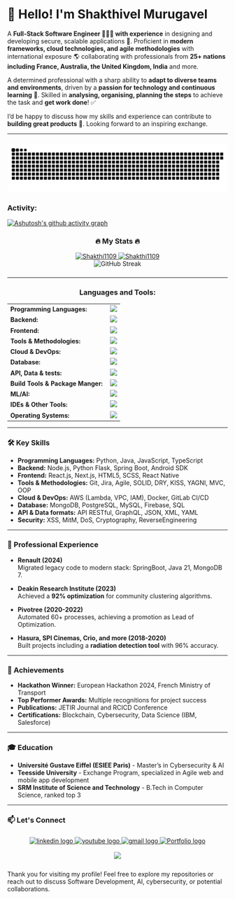# 👋 Hello! I'm Shakthivel Murugavel

A **Full-Stack Software Engineer 👨🏻‍💻 with experience** in designing and developing secure, scalable applications 🚀.  Proficient in **modern frameworks, cloud technologies, and agile methodologies** with international exposure 🌎 collaborating with professionals from **25+ nations including France, Australia, the United Kingdom, India** and more. 

A determined professional with a sharp ability to **adapt to diverse teams and environments**, driven by a **passion for technology and continuous learning** 💪. Skilled in **analysing, organising, planning the steps** to achieve the task and **get work done**! ✅

I’d be happy to discuss how my skills and experience can contribute to **building great products** 🤝. Looking forward to an inspiring exchange.

------

###
<div align="center">
  
  ![snake gif](https://github.com/Shakthi1109/Shakthi1109/blob/output/github-snake-dark.svg)

</div>

<h3 align="left">Activity:</h3>

[![Ashutosh's github activity graph](https://github-readme-activity-graph.vercel.app/graph?username=Shakthi1109&bg_color=100f0f&color=3DFF00&line=3DFF00&point=403e41&area=true&hide_border=true)](https://github.com/ashutosh00710/github-readme-activity-graph)

<h3 align="center">🔥 My Stats 🔥</h3>
<div align="center">
  <a href="https://github.com/Shakthi1109">
    <img height="180em" src="https://github-readme-stats.vercel.app/api/top-langs?username=Shakthi1109&show_icons=true&locale=en&layout=compact&theme=chartreuse-dark" alt="Shakthi1109"/>
    <img height="180em" src="https://github-readme-stats.vercel.app/api?username=Shakthi1109&show_icons=true&locale=en&layout=compact&theme=chartreuse-dark" alt="Shakthi1109"/>
  </a>
</div>

<div align="center">
<!--   <img src="https://streak-stats.demolab.com?user=Shakthi1109&locale=en&mode=daily&theme=chartreuse-dark&hide_border=false&border_radius=3&order=3" height="200" alt="stats"/> -->
<img src="https://github-readme-streak-stats-eight.vercel.app?user=Shakthi1109&theme=chartreuse-dark&border_radius=3&short_numbers=true&date_format=j%20M%5B%20Y%5D&card_width=500&card_height=200&fire=EB531D" alt="GitHub Streak"/>
</div>

###

------
<h3 align="center">Languages and Tools:</h3>
<table align="center">
      <tr>
        <td style="font-weight: bold; padding-right: 10px; vertical-align: center; border: none;">Programming Languages:</td>
        <td><img height="40" src="https://skillicons.dev/icons?i=bash,c,cs,cpp,java,js,php,py,ts,"/></td>
    </tr>
    <tr>
        <td style="font-weight: bold; padding-right: 10px; vertical-align: center; border: none;">Backend:</td>
        <td><img height="40" src="https://skillicons.dev/icons?i=androidstudio,flask,flutter,nodejs,spring,unity"/></td>
    </tr>
    <tr>
        <td style="font-weight: bold; padding-right: 10px; vertical-align: center;">Frontend:</td>
        <td><img height="40" src="https://skillicons.dev/icons?i=bootstrap,cmake,css,figma,html,nextjs,nginx,react,redux,vue"/></td>
    </tr>
      <tr>
        <td style="font-weight: bold; padding-right: 10px; vertical-align: center; border: none;">Tools & Methodologies:</td>
        <td><img height="40" src="https://skillicons.dev/icons?i=bitbucket,git,github,githubactions,gitlab"/></td>
    </tr>
<td style="font-weight: bold; padding-right: 10px; vertical-align: center; border: none;">Cloud & DevOps:</td>
        <td><img height="40" src="https://skillicons.dev/icons?i=aws,azure,docker,gcp,kubernetes"/></td>
    </tr>
    <tr>
        <td style="font-weight: bold; padding-right: 10px; vertical-align: center; border: none;">Database:</td>
        <td><img height="40" src="https://skillicons.dev/icons?i=firebase,mongodb,mysql,sqlitee"/></td>
    </tr>
    <tr>
    <tr>
        <td style="font-weight: bold; padding-right: 10px; vertical-align: center; border: none;">API, Data & tests:</td>
        <td><img height="40" src="https://skillicons.dev/icons?i=fastapi,express,graphql,jquery,postman"/></td>
    </tr>
    <tr>
        <td style="font-weight: bold; padding-right: 10px; vertical-align: center; border: none;">Build Tools & Package Manger:</td>
        <td><img height="40" src="https://skillicons.dev/icons?i=gradle,maven,npm,yarn"/></td>
    </tr>
    <tr>
        <td style="font-weight: bold; padding-right: 10px; vertical-align: center; border: none;">ML/AI:</td>
        <td><img height="40" src="https://skillicons.dev/icons?i=anaconda,opencv,sklearn,tensorflow"/></td>
    </tr>
    <tr>
        <td style="font-weight: bold; padding-right: 10px; vertical-align: center; border: none;">IDEs & Other Tools:</td>
        <td><img height="40" src="https://skillicons.dev/icons?i=latex,matlab,stackoverflow,discord,atom,eclipse,idea,sublime,vim,vscode"/></td>
    </tr>
    <tr>
        <td style="font-weight: bold; padding-right: 10px; vertical-align: center; border: none;">Operating Systems:</td>
        <td><img height="40" src="https://skillicons.dev/icons?i=debian,kali,linux,ubuntu,windows,androidstudio"/></td>
    </tr>
</table>

------

### 🛠 Key Skills

- **Programming Languages:** Python, Java, JavaScript, TypeScript
- **Backend:** Node.js, Python Flask, Spring Boot, Android SDK
- **Frontend:** React.js, Next.js, HTML5, SCSS, React Native
- **Tools & Methodologies:** Git, Jira, Agile, SOLID, DRY, KISS, YAGNI, MVC, OOP
- **Cloud & DevOps:** AWS (Lambda, VPC, IAM), Docker, GitLab CI/CD
- **Database:** MongoDB, PostgreSQL, MySQL, Firebase, SQL
- **API & Data formats:** API RESTful, GraphQL, JSON, XML, YAML
- **Security:** XSS, MitM, DoS, Cryptography, ReverseEngineering

---

### 📌 Professional Experience

- **Renault (2024)**  
  Migrated legacy code to modern stack: SpringBoot, Java 21, MongoDB 7.

- **Deakin Research Institute (2023)**  
  Achieved a **92% optimization** for community clustering algorithms.

- **Pivotree (2020-2022)**  
  Automated 60+ processes, achieving a promotion as Lead of Optimization.

- **Hasura, SPI Cinemas, Crio, and more (2018-2020)**  
  Built projects including a **radiation detection tool** with 96% accuracy.

---

### 🌟 Achievements

- **Hackathon Winner:** European Hackathon 2024, French Ministry of Transport
- **Top Performer Awards:** Multiple recognitions for project success
- **Publications:** JETIR Journal and RCICD Conference
- **Certifications:** Blockchain, Cybersecurity, Data Science (IBM, Salesforce)

---

### 🎓 Education

- **Université Gustave Eiffel (ESIEE Paris)** - Master’s in Cybersecurity & AI
- **Teesside University** - Exchange Program, specialized in Agile web and mobile app development
- **SRM Institute of Science and Technology** - B.Tech in Computer Science, ranked top 3

---

### 📫 Let's Connect

###

<div align="center">
  <a href="https://www.linkedin.com/in/shakthi11/" target="_blank">
    <img src="https://img.shields.io/static/v1?message=LinkedIn&logo=linkedin&label=&color=0077B5&logoColor=white&labelColor=&style=for-the-badge" height="35" alt="linkedin logo"  />
  </a>
  <a href="https://www.youtube.com/@CommonManTech" target="_blank">
    <img src="https://img.shields.io/static/v1?message=Youtube&logo=youtube&label=&color=FF0000&logoColor=white&labelColor=&style=for-the-badge" height="35" alt="youtube logo"  />
  </a>
  <a href="https://mail.google.com/mail/?view=cm&fs=1&to=shakthivel.murugavel@gmail.com" target="_blank">
    <img src="https://img.shields.io/static/v1?message=Gmail&logo=gmail&label=&color=FD7C17&logoColor=white&labelColor=&style=for-the-badge" height="35" alt="gmail logo"  />
  </a>
  <a href="https://shakthi1109.github.io/website/" target="_blank">
    <img src="https://img.shields.io/static/v1?message=Portfolio&logo=google&label=&color=9C54E3&logoColor=white&labelColor=&style=for-the-badge" height="35" alt="Portfolio logo"  />
  </a>

</div>
<br>
<div align="center">
  <img src="https://visitor-badge.laobi.icu/badge?page_id=Shakthi1109.Shakthi1109" height="35"/>
</div>

###


Thank you for visiting my profile! Feel free to explore my repositories or reach out to discuss Software Development, AI, cybersecurity, or potential collaborations.
